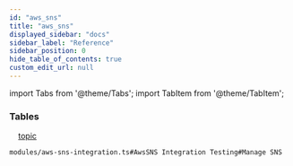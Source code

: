 ```yaml
---
id: "aws_sns"
title: "aws_sns"
displayed_sidebar: "docs"
sidebar_label: "Reference"
sidebar_position: 0
hide_table_of_contents: true
custom_edit_url: null
---
```


import Tabs from '@theme/Tabs';
import TabItem from '@theme/TabItem';

<Tabs>
  <TabItem value="Components" label="Components" default>

### Tables

    [topic](../../classes/aws_sns_entity_topic.Topic)

</TabItem>
  <TabItem value="Code examples" label="Code examples">

```testdoc
modules/aws-sns-integration.ts#AwsSNS Integration Testing#Manage SNS
```

</TabItem>
</Tabs>
